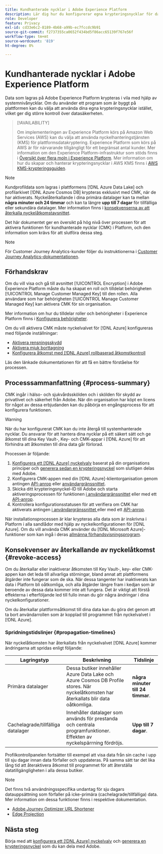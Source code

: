 ```yaml
---
title: Kundhanterade nycklar i Adobe Experience Platform
description: Lär dig hur du konfigurerar egna krypteringsnycklar för data som lagras i Adobe Experience Platform.
role: Developer
feature: Privacy
exl-id: cd33e6c2-8189-4b68-a99b-ec7fccdc9b91
source-git-commit: f2737355ca0652f434bd5f86acc65139f767e56f
workflow-type: tm+mt
source-wordcount: '819'
ht-degree: 0%

---
```


# Kundhanterade nycklar i Adobe Experience Platform

Data som lagras på Adobe Experience Platform krypteras i vila med hjälp av systemnivånycklar. Om du använder ett program som är byggt på plattformen kan du välja att använda dina egna krypteringsnycklar istället, vilket ger dig större kontroll över datasäkerheten.

>[!AVAILABILITY]
>
>Om implementeringen av Experience Platform körs på Amazon Web Services (AWS) kan du välja att använda nyckelhanteringstjänsten (KMS) för plattformsdatakryptering. Experience Platform som körs på AWS är för närvarande tillgängligt för ett begränsat antal kunder. Mer information om den Experience Platform-infrastruktur som stöds finns i [Översikt över flera moln i Experience Platform](https://experienceleague.adobe.com/en/docs/experience-platform/landing/multi-cloud). Mer information om hur du skapar och hanterar krypteringsnycklar i AWS KMS finns i [AWS KMS-krypteringsguiden](../key-management-service/overview.md).

>[!NOTE]
>
>Kundprofildata som lagras i plattformens [!DNL Azure Data Lake] och profilarkivet [!DNL Azure Cosmos DB] krypteras exklusivt med CMK, när de har aktiverats. Nyckelåterkallande i dina primära datalager kan ta mellan **några minuter och 24 timmar** och kan ta längre **upp till 7 dagar** för tillfälliga eller sekundära datalager. Mer information finns i [konsekvenserna av att återkalla nyckelåtkomstavsnittet](#revoke-access).

Det här dokumentet ger en översikt på hög nivå över processen för att aktivera funktionen för kundhanterade nycklar (CMK) i Platform, och den information som krävs för att slutföra dessa steg.

>[!NOTE]
>
>För Customer Journey Analytics-kunder följer du instruktionerna i [Customer Journey Analytics-dokumentationen](https://experienceleague.adobe.com/docs/analytics-platform/using/cja-privacy/cmk.html).

## Förhandskrav

Om du vill visa och gå till avsnittet [!UICONTROL Encryption] i Adobe Experience Platform måste du ha skapat en roll och tilldelat behörigheten [!UICONTROL Manage Customer Managed Key] till den rollen. Alla användare som har behörigheten [!UICONTROL Manage Customer Managed Key] kan aktivera CMK för sin organisation.

Mer information om hur du tilldelar roller och behörigheter i Experience Platform finns i [Konfigurera behörigheter](https://experienceleague.adobe.com/docs/platform-learn/getting-started-for-data-architects-and-data-engineers/configure-permissions.html).

Om du vill aktivera CMK måste nyckelvalvet för [!DNL Azure] konfigureras med följande inställningar:

* [Aktivera rensningsskydd](https://learn.microsoft.com/en-us/azure/key-vault/general/soft-delete-overview#purge-protection)
* [Aktivera mjuk borttagning](https://learn.microsoft.com/en-us/azure/key-vault/general/soft-delete-overview)
* [Konfigurera åtkomst med  [!DNL Azure] rollbaserad åtkomstkontroll](https://learn.microsoft.com/en-us/azure/role-based-access-control/)

Läs den länkade dokumentationen för att få en bättre förståelse för processen.

## Processsammanfattning {#process-summary}

CMK ingår i hälso- och sjukvårdsskölden och i skölden för skydd av privatlivet och säkerhet från Adobe. När din organisation har köpt en licens för något av dessa erbjudanden kan du påbörja en engångsprocess för att konfigurera funktionen.

>[!WARNING]
>
>När du har konfigurerat CMK kan du inte återgå till systemhanterade nycklar. Du ansvarar för att hantera dina nycklar på ett säkert sätt och ge åtkomst till dina Key Vault-, Key- och CMK-appar i [!DNL Azure] för att förhindra att åtkomsten till dina data går förlorad.

Processen är följande:

1. [Konfigurera ett [!DNL Azure] nyckelvalv](./azure-key-vault-config.md) baserat på din organisations principer och [generera sedan en krypteringsnyckel](./azure-key-vault-config.md#generate-a-key) som slutligen delas med Adobe.
1. Konfigurera CMK-appen med din [!DNL Azure]-klientorganisation genom antingen [API-anrop](./api-set-up.md#register-app) eller [användargränssnittet](./ui-set-up.md#register-app).
1. Skicka ditt krypteringsnyckel-ID till Adobe och starta aktiveringsprocessen för funktionen [ i användargränssnittet](./ui-set-up.md#send-to-adobe) eller med ett [API-anrop](./api-set-up.md#send-to-adobe).
1. Kontrollera konfigurationsstatusen för att verifiera om CMK har aktiverats antingen [ i användargränssnittet ](./ui-set-up.md#check-status) eller med ett [API-anrop](./api-set-up.md#check-status).

När installationsprocessen är klar krypteras alla data som är inskrivna i Platform i alla sandlådor med hjälp av nyckelkonfigurationen för [!DNL Azure]. Om du vill använda CMK använder du [!DNL Microsoft Azure]-funktioner som kan ingå i deras [allmänna förhandsvisningsprogram](https://azure.microsoft.com/en-ca/support/legal/preview-supplemental-terms/).

## Konsekvenser av återkallande av nyckelåtkomst {#revoke-access}

Om du återkallar eller inaktiverar åtkomsten till Key Vault-, key- eller CMK-appen kan det leda till allvarliga störningar, bland annat att plattformens åtgärder inte fungerar som de ska. När dessa tangenter har inaktiverats kan data i Platform bli oåtkomliga, och alla åtgärder längre fram i kedjan som är beroende av dessa data kommer inte att fungera. Det är viktigt att förstå effekterna i efterföljande led till fullo innan du gör några ändringar i dina nyckelkonfigurationer.

Om du återkallar plattformsåtkomst till dina data kan du göra det genom att ta bort användarrollen som är kopplad till programmet från nyckelvalvet i [!DNL Azure].

### Spridningstidslinjer {#propagation-timelines}

När nyckelåtkomsten har återkallats från nyckelvalvet [!DNL Azure] kommer ändringarna att spridas enligt följande:

| **Lagringstyp** | **Beskrivning** | **Tidslinje** |
|---|---|---|
| Primära datalager | Dessa butiker innehåller Azure Data Lake och Azure Cosmos DB Profile stores. När nyckelåtkomsten har återkallats blir data oåtkomliga. | **några minuter till 24 timmar**. |
| Cachelagrade/tillfälliga datalager | Innehåller datalager som används för prestanda och centrala programfunktioner. Effekten av nyckelspärrning fördröjs. | **Upp till 7 dagar**. |

Profilkontrollpanelen fortsätter till exempel att visa data från sin cache i upp till sju dagar innan data förfaller och uppdateras. På samma sätt tar det lika lång tid att återaktivera åtkomst till programmet för att återställa datatillgängligheten i alla dessa butiker.

>[!NOTE]
>
>Det finns två användningsspecifika undantag för sju dagars datauppsättning som förfaller på icke-primära (cachelagrade/tillfälliga) data. Mer information om dessa funktioner finns i respektive dokumentation.<ul><li>[Adobe Journey Optimizer URL Shortener](https://experienceleague.adobe.com/docs/journey-optimizer/using/sms/sms-configuration.html#message-preset-sms)</li><li>[Edge Projection](https://experienceleague.adobe.com/docs/experience-platform/profile/home.html#edge-projections)</li></ul>

## Nästa steg

Börja med att [konfigurera ett  [!DNL Azure] nyckelvalv](./azure-key-vault-config.md) och [generera en krypteringsnyckel](./azure-key-vault-config.md#generate-a-key) som du kan dela med Adobe.
